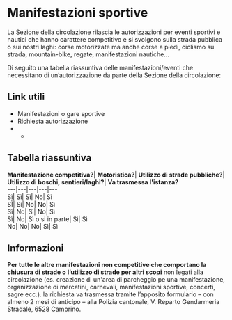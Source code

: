 # Manifestazioni sportive

La Sezione della circolazione rilascia le autorizzazioni per eventi sportivi e
nautici che hanno carattere competitivo e si svolgono sulla strada pubblica o
sui nostri laghi: corse motorizzate ma anche corse a piedi, ciclismo su
strada, mountain-bike, regate, manifestazioni nautiche...  
  
Di seguito una tabella riassuntiva delle manifestazioni/eventi che necessitano
di un’autorizzazione da parte della Sezione della circolazione:

##  Link utili

  * Manifestazioni o gare sportive
  * Richiesta autorizzazione
  *   * 

## Tabella riassuntiva

 **Manifestazione competitiva?**|  **Motoristica?**|  **Utilizzo di strade
pubbliche?**|  **Utilizzo di boschi, sentieri/laghi?**|  **Va trasmessa
l'istanza?**  
---|---|---|---|---  
Sì| Sì| Sì| No| Sì  
SÌ| Sì| No| No| Sì  
Sì| No| Sì| No| Sì  
Sì| No| Sì o si in parte| Sì| Sì  
No| No| No| Sì| Sì  
  
##  Informazioni

**Per tutte le altre manifestazioni non competitive che comportano la chiusura
di strade o l’utilizzo di strade per altri scopi** non legati alla
circolazione (es. creazione di un'area di parcheggio pe una manifestazione,
organizzazione di mercatini, carnevali, manifestazioni sportive, concerti,
sagre ecc.). la richiesta va trasmessa tramite l’apposito formulario – con
almeno 2 mesi di anticipo – alla Polizia cantonale, V. Reparto Gendarmeria
Stradale, 6528 Camorino.

